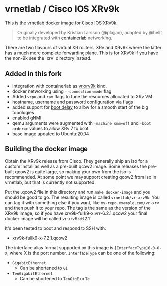 # vrnetlab / Cisco IOS XRv9k
This is the vrnetlab docker image for Cisco IOS XRv9k.

> Originally developed by Kristian Larsson (@plajjan), adapted by @hellt to be integrated with [containerlab](https://containerlab.srlinux.dev) networking.

There are two flavours of virtual XR routers, XRv and XRv9k where the latter
has a much more complete forwarding plane. This is for XRv9k if you have the
non-9k see the 'xrv' directory instead.

## Added in this fork

* integration with containerlab as [vr-xrv9k](https://containerlab.srlinux.dev/manual/kinds/vr-xrv9k/) kind.
* docker networking using `--connection-mode` flag
* Added `vcpu` and `ram` flags to tune the resources allocated to XRv VM
* hostname, username and password configuration via flags
* added support for [boot delay](https://containerlab.srlinux.dev/manual/vrnetlab/#boot-delay) to allow for a smooth start of the big topologies
* enabled gNMI
* qemu arguments were augmented with `-machine smm=off` and `-boot order=c` values to allow XRv 7 to boot.
* base image updated to Ubuntu:20.04

## Building the docker image

Obtain the XRv9k release from Cisco. They generally ship an iso for a custom
install as well as a pre-built qcow2 image. Some releases the pre-built qcow2
is quite large, so making your own from the iso is recommended. At some point
we may support creating qcow2 from iso in vrnetlab, but that is currently not
supported.

Put the .qcow2 file in this directory and run `make docker-image` and you
should be good to go. The resulting image is called `vrnetlab/vr-xrv9k`. You can tag it
with something else if you want, like `my-repo.example.com/vr-xrv` and then
push it to your repo. The tag is the same as the version of the XRv9k image,
so if you have xrv9k-fullk9-x.vrr-6.2.1.qcow2 your final docker image will be
called vr-xrv9k:6.2.1

It's been tested to boot and respond to SSH with:

 * xrv9k-fullk9-x-7.2.1.qcow2

The interface alias format supported on this image is `[InterfaceType]0-0-0-X`, where X is the port number. `InterfaceType` can be one of the following:

 * `GigabitEthernet`
    - Can be shortened to `Gi`
 * `TenGigabitEthernet`
    - Can be shortened to `TenGigE` or `Te`
